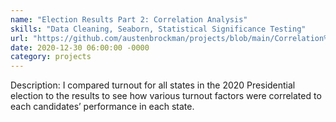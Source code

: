 ```yaml
---
name: "Election Results Part 2: Correlation Analysis"
skills: "Data Cleaning, Seaborn, Statistical Significance Testing"
url: "https://github.com/austenbrockman/projects/blob/main/Correlation%20Analysis%20of%20the%202020%20US%20Election%20-%20Turnout%20and%20Outcomes%20.ipynb"
date: 2020-12-30 06:00:00 -0000
category: projects
---
```


Description: I compared turnout for all states in the 2020 Presidential election to the results to see how various turnout factors were correlated to each candidates’ performance in each state. 

